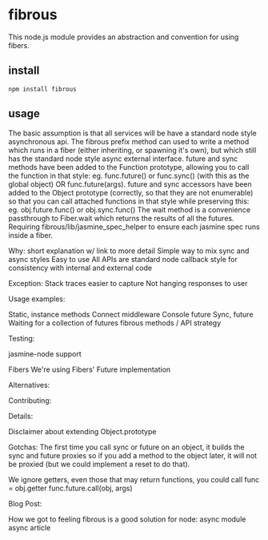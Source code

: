 fibrous
======

This node.js module provides an abstraction and convention for using fibers.

install
------
    npm install fibrous

usage
------

  The basic assumption is that all services will be have a standard node style asynchronous api.
  The fibrous prefix method can used to write a method which runs in a fiber (either inheriting, or spawning
    it's own), but which still has the standard node style async external interface.
  future and sync methods have been added to the Function prototype, allowing you to call the function in that style:
    eg. func.future() or func.sync() (with this as the global object) OR func.future(args).
  future and sync accessors have been added to the Object prototype (correctly, so that they are not enumerable) so that
    you can call attached functions in that style while preserving this: eg. obj.future.func() or obj.sync.func()
  The wait method is a convenience passthrough to Fiber.wait which returns the results of all the futures.
  Requiring fibrous/lib/jasmine_spec_helper to ensure each jasmine spec runs inside a fiber.


Why: short explanation w/ link to more detail
Simple way to mix sync and async styles
Easy to use
All APIs are standard node callback style for consistency with internal
and external code

Exception:
  Stack traces easier to capture
  Not hanging responses to user

Usage examples:

Static, instance methods
Connect middleware
Console future
Sync, future
Waiting for a collection of futures
fibrous methods / API strategy

Testing:

jasmine-node support

Fibers
We're using Fibers' Future implementation

Alternatives:


Contributing:

Details:

Disclaimer about extending Object.prototype

Gotchas:
The first time you call sync or future on an object, it builds the sync
and future proxies so if you add a method to the object later, it will
not be proxied (but we could implement a reset to do that).

We ignore getters, even those that may return functions, you could call
func = obj.getter
func.future.call(obj, args)


Blog Post:

How we got to feeling fibrous is a good solution for node:
async module
async article

